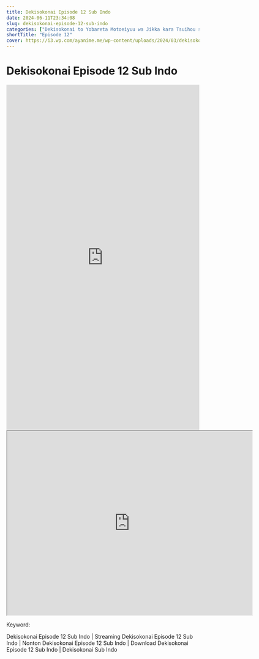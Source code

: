 ```yaml
---
title: Dekisokonai Episode 12 Sub Indo
date: 2024-06-11T23:34:08
slug: dekisokonai-episode-12-sub-indo
categories: ["Dekisokonai to Yobareta Motoeiyuu wa Jikka kara Tsuihou sareta node Sukikatte ni Ikiru Koto ni Shita"]
shortTitle: "Episode 12"
cover: https://i3.wp.com/ayanime.me/wp-content/uploads/2024/03/dekisokonai-yobareta-motoeiyu.jpeg
---
```


# Dekisokonai Episode 12 Sub Indo

<iframe src="https://play.ayanime.me/include/fluidplayer/fluidplayer.php?VideoSrc1=https%3A%2F%2Fdrive.google.com%2Ffile%2Fd%2F19s57QloJapDopsl6fAMZ7Uto9nSJdSWS%2Fpreview&VideoType1=video%2Fmp4&VideoQuality1=480p&VideoSrc2=https%3A%2F%2Fdrive.google.com%2Ffile%2Fd%2F1l5lzW79jxbwVOoVYknCu9lwuXdB8glPn%2Fpreview&VideoType2=video%2Fmp4&VideoQuality2=720p&VideoSrc3=https%3A%2F%2Fdrive.google.com%2Ffile%2Fd%2F1CQuMmybfTYnCBBEwJAC6PgT09jeUEILN%2Fpreview&VideoType3=video%2Fmp4&VideoQuality3=1080p&VideoSrc4=&VideoType4=&VideoQuality4=&VideoPoster=&VideoTrack1=&kind1=&srclang1=&label1=&default1=&VideoTrack2=&kind2=&srclang2=&label2=&default2=&player=fluid+player&server=Drive+API&api=&width=100%25&height=900px" frameborder="0" width="100%" height="900px" allowfullscreen="allowfullscreen" scrolling="no"></iframe>
<iframe src="https://drive.google.com/file/d/1CQuMmybfTYnCBBEwJAC6PgT09jeUEILN/preview" width="640" height="480" allow="accelerometer; autoplay; encrypted-media; gyroscope; fullscreen; picture-in-picture" scrolling="no" seamless="" sandbox="allow-same-origin allow-scripts"></iframe>

Keyword:
<p>Dekisokonai Episode 12 Sub Indo | Streaming Dekisokonai Episode 12 Sub Indo | Nonton Dekisokonai Episode 12 Sub Indo | Download Dekisokonai Episode 12 Sub Indo | Dekisokonai Sub Indo</p>

